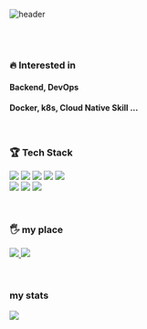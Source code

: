 ![header](https://capsule-render.vercel.app/api?type=soft&color=E3F4E3&height=150&section=header&text=Hyeon%20Cheol&fontSize=60)

</br>
</br>

<h3>🔥 Interested in</h3>

<h4> Backend, DevOps </h4>
<h4> Docker, k8s, Cloud Native Skill ... </h4>

</br>

<h3>🏆 Tech Stack</h3>


<p>
	<img src="https://img.shields.io/badge/Javascript-F7DF1E?logo=javascript&logoColor=white"/></a>
	<img src="https://img.shields.io/badge/React-61DAFB?logo=react&logoColor=white"/></a>
	<img src="https://img.shields.io/badge/Node.js-339933?logo=node.js&logoColor=white"></a>
	<img src="https://img.shields.io/badge/AWS-232F3E?style=flat&logo=Amazon-AWS&logoColor=white"/></a>
	<img src="https://img.shields.io/badge/nginx-009639?logo=nginx&logoColor=white"></a>
	</br>
	<img src="https://img.shields.io/badge/Spring Boot-6DB33F?style=flat-squar&logo=Spring-Boot&logoColor=white"/></a>
	<img src="https://img.shields.io/badge/Java-007396?style=flat&logo=Java&logoColor=white"/></a>
	<img src="https://img.shields.io/badge/Gradle-02303A?style=flat&logo=Gradle&logoColor=white"/></a>
</p>

<br>
<h3>🖐 my place</h3>

<p>
	<a href="https://velog.io/@qf9ar8nv">
		<img src="https://img.shields.io/badge/velog-1DBF73?logo=Vimeo&logoColor=white"/>
	</a>
	<a href="mailto:ckguscjf0@gmail.com">
    		<img src="https://img.shields.io/badge/Gmail-d14836?logo=Gmail&logoColor=white"/>
  	</a>
</p>

<br>
<h3>my stats</h3>

<p>
  <a href="https://github.com/anuraghazra/github-readme-stats">
    <img src="https://github-readme-stats.vercel.app/api?username=qf9ar8nv&count_private=true&show_icons=true"/>
  </a>
</p>

<!--
**qf9ar8nv/qf9ar8nv** is a ✨ _special_ ✨ repository because its `README.md` (this file) appears on your GitHub profile.

Here are some ideas to get you started:
